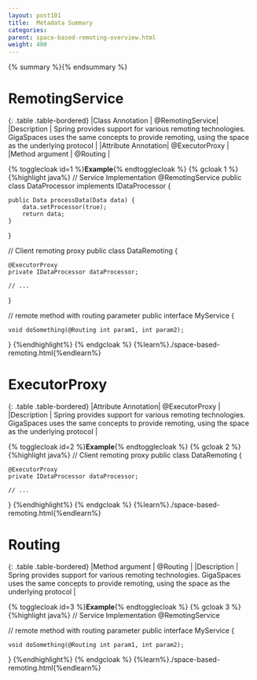 ```yaml
---
layout: post101
title:  Metadata Summary
categories:
parent: space-based-remoting-overview.html
weight: 400
---
```


{% summary %}{% endsummary %}


# RemotingService

{: .table .table-bordered}
|Class Annotation    | @RemotingService|
|Description         | Spring provides support for various remoting technologies. GigaSpaces uses the same concepts to provide remoting, using the space as the underlying protocol |
|Attribute Annotation| @ExecutorProxy  |
|Method argument     | @Routing |


{% togglecloak id=1 %}**Example**{% endtogglecloak %}
{% gcloak 1 %}
{%highlight java%}
// Service Implementation
@RemotingService
public class DataProcessor implements IDataProcessor {

    public Data processData(Data data) {
    	data.setProcessor(true);
    	return data;
    }
}

// Client remoting proxy
public class DataRemoting {

    @ExecutorProxy
    private IDataProcessor dataProcessor;

    // ...
}

// remote method with routing parameter
public interface MyService {

    void doSomething(@Routing int param1, int param2);
}
{%endhighlight%}
{% endgcloak %}
{%learn%}./space-based-remoting.html{%endlearn%}


# ExecutorProxy

{: .table .table-bordered}
|Attribute Annotation| @ExecutorProxy  |
|Description         | Spring provides support for various remoting technologies. GigaSpaces uses the same concepts to provide remoting, using the space as the underlying protocol |


{% togglecloak id=2 %}**Example**{% endtogglecloak %}
{% gcloak 2 %}
{%highlight java%}
// Client remoting proxy
public class DataRemoting {

    @ExecutorProxy
    private IDataProcessor dataProcessor;

    // ...
}
{%endhighlight%}
{% endgcloak %}
{%learn%}./space-based-remoting.html{%endlearn%}


# Routing

{: .table .table-bordered}
|Method argument     | @Routing |
|Description         | Spring provides support for various remoting technologies. GigaSpaces uses the same concepts to provide remoting, using the space as the underlying protocol |



{% togglecloak id=3 %}**Example**{% endtogglecloak %}
{% gcloak 3 %}
{%highlight java%}
// Service Implementation
@RemotingService

   // remote method with routing parameter
   public interface MyService {

    void doSomething(@Routing int param1, int param2);
}
{%endhighlight%}
{% endgcloak %}
{%learn%}./space-based-remoting.html{%endlearn%}